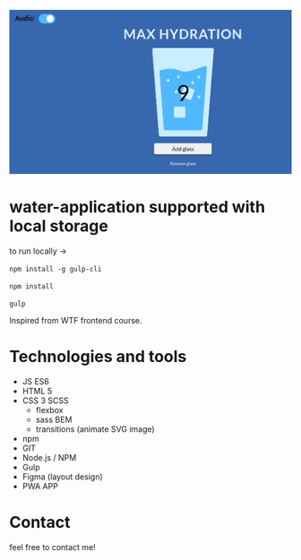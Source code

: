 ![Homepage screenshot](dist/assets/img/readme.png)
# water-application supported with local storage

to run locally -> 

`npm install -g gulp-cli`

`npm install`

`gulp`

Inspired from WTF frontend course.

# Technologies and tools
* JS ES6
* HTML 5
* CSS 3 SCSS
  * flexbox
  * sass BEM  
  * transitions (animate SVG image)
* npm
* GIT
* Node.js / NPM
* Gulp
* Figma (layout design)
* PWA APP

# Contact
 feel free to contact me! 
